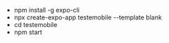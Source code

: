  - npm install -g expo-cli <!-- Instalação não obrigatoria, onde o próprio Expo recomenda usar npx para evitar versões desatualizadas. -->
- npx create-expo-app testemobile --template blank
- cd testemobile
- npm start